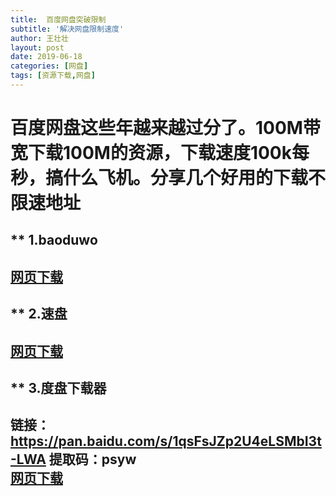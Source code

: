 ```yaml
---
title:  百度网盘突破限制
subtitle: '解决网盘限制速度'
author: 王壮壮
layout: post
date: 2019-06-18
categories: [网盘]
tags: [资源下载,网盘]
---
```

# 百度网盘这些年越来越过分了。100M带宽下载100M的资源，下载速度100k每秒，搞什么飞机。分享几个好用的下载不限速地址

** 1.baoduwo
---
[网页下载](https://www.baiduwp.com/ "baiduwp") 
---
** 2.速盘
---
[网页下载](http://www.speedpan.com/ "speedpan") 
--- 
** 3.度盘下载器
---
链接：https://pan.baidu.com/s/1qsFsJZp2U4eLSMbI3t-LWA 
提取码：psyw  
[网页下载](https://pan.baidu.com/s/1qsFsJZp2U4eLSMbI3t-LWA "度盘下载器") 
--- 